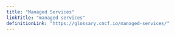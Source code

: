 ```yaml
---
title: "Managed Services"
linkTitle: "managed services"
definitionLink: "https://glossary.cncf.io/managed-services/"
---
```

